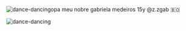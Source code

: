 ![dance-dancing](https://github.com/pqpgab/pqpgab/assets/143132917/ad938955-a8e2-4d13-9b81-8dd75e966536)opa meu nobre 
gabriela medeiros
15y
@z.zgab
🇧🇴






![dance-dancing](https://github.com/pqpgab/pqpgab/assets/143132917/30508f0e-4188-4559-a925-0a64ff041791)





